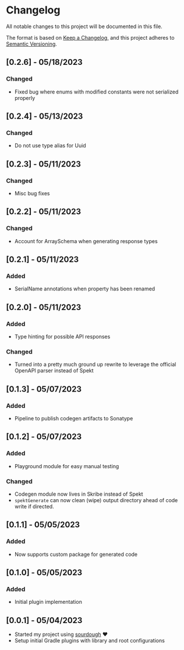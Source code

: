 # Changelog

All notable changes to this project will be documented in this file.

The format is based on [Keep a Changelog](https://keepachangelog.com/en/1.0.0/),
and this project adheres to [Semantic Versioning](https://semver.org/spec/v2.0.0.html).

## [0.2.6] - 05/18/2023

### Changed

- Fixed bug where enums with modified constants were not serialized properly

## [0.2.4] - 05/13/2023

### Changed

- Do not use type alias for Uuid

## [0.2.3] - 05/11/2023

### Changed 

- Misc bug fixes

## [0.2.2] - 05/11/2023

### Changed

- Account for ArraySchema when generating response types

## [0.2.1] - 05/11/2023

### Added

- SerialName annotations when property has been renamed

## [0.2.0] - 05/11/2023

### Added

- Type hinting for possible API responses

### Changed

- Turned into a pretty much ground up rewrite to leverage the official OpenAPI parser instead of Spekt

## [0.1.3] - 05/07/2023

### Added

- Pipeline to publish codegen artifacts to Sonatype

## [0.1.2] - 05/07/2023

### Added

- Playground module for easy manual testing

### Changed

- Codegen module now lives in Skribe instead of Spekt
- `spektGenerate` can now clean (wipe) output directory ahead of code write if directed.

## [0.1.1] - 05/05/2023

### Added

- Now supports custom package for generated code

## [0.1.0] - 05/05/2023

### Added

- Initial plugin implementation

## [0.0.1] - 05/04/2023

- Started my project using [sourdough](https://github.com/bkbnio/sourdough-kt) ❤️
- Setup initial Gradle plugins with library and root configurations
